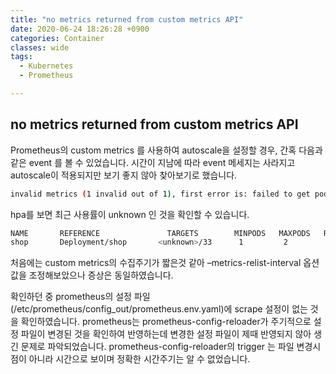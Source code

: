 ```yaml
---
title: "no metrics returned from custom metrics API"
date: 2020-06-24 18:26:28 +0900
categories: Container
classes: wide
tags:
  - Kubernetes
  - Prometheus

---
```

## no metrics returned from custom metrics API
Prometheus의 custom metrics 를 사용하여 autoscale을 설정할 경우, 간혹 다음과 같은 event 를 볼 수 있었습니다.
시간이 지남에 따라 event 메세지는 사라지고 autoscale이 적용되지만 보기 좋지 않아 찾아보기로 했습니다.

```bash
invalid metrics (1 invalid out of 1), first error is: failed to get pods metric value: unable to get metric was_threads: no metrics returned from custom metrics API
```


hpa를 보면 최근 사용률이 unknown 인 것을 확인할 수 있습니다.
```bash
NAME       REFERENCE               TARGETS        MINPODS   MAXPODS   REPLICAS     AGE
shop       Deployment/shop       <unknown>/33      1         2         1           1m
```

처음에는 custom metrics의 수집주기가 짧은것 같아 –metrics-relist-interval 옵션 값을 조정해보았으나 증상은 동일하였습니다.


확인하던 중 prometheus의 설정 파일(/etc/prometheus/config_out/prometheus.env.yaml)에 scrape 설정이 없는 것을 확인하였습니다.
prometheus는 prometheus-config-reloader가 주기적으로 설정 파일이 변경된 것을 확인하여 반영하는데 변경한 설정 파일이 제때 반영되지 않아 생긴 문제로 파악되었습니다.
prometheus-config-reloader의 trigger 는 파일 변경시점이 아니라 시간으로 보이며 정확한 시간주기는 알 수 없었습니다.




